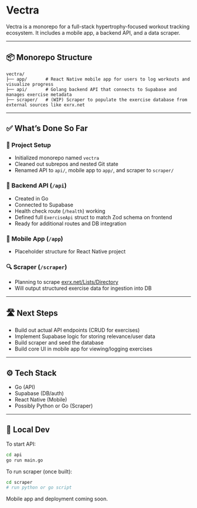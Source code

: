 


# Vectra

Vectra is a monorepo for a full-stack hypertrophy-focused workout tracking ecosystem. It includes a mobile app, a backend API, and a data scraper.

---

## 📦 Monorepo Structure

```
vectra/
├── app/       # React Native mobile app for users to log workouts and visualize progress
├── api/       # Golang backend API that connects to Supabase and manages exercise metadata
├── scraper/   # (WIP) Scraper to populate the exercise database from external sources like exrx.net
```

---

## ✅ What’s Done So Far

### 🧠 Project Setup
- Initialized monorepo named `vectra`
- Cleaned out subrepos and nested Git state
- Renamed API to `api/`, mobile app to `app/`, and scraper to `scraper/`

### 🔧 Backend API (`/api`)
- Created in Go
- Connected to Supabase
- Health check route (`/health`) working
- Defined full `ExerciseApi` struct to match Zod schema on frontend
- Ready for additional routes and DB integration

### 📱 Mobile App (`/app`)
- Placeholder structure for React Native project

### 🔍 Scraper (`/scraper`)
- Planning to scrape [exrx.net/Lists/Directory](https://exrx.net/Lists/Directory)
- Will output structured exercise data for ingestion into DB

---

## 🛣️ Next Steps
- Build out actual API endpoints (CRUD for exercises)
- Implement Supabase logic for storing relevance/user data
- Build scraper and seed the database
- Build core UI in mobile app for viewing/logging exercises

---

## ⚙️ Tech Stack

- Go (API)
- Supabase (DB/auth)
- React Native (Mobile)
- Possibly Python or Go (Scraper)

---

## 🧪 Local Dev

To start API:

```bash
cd api
go run main.go
```

To run scraper (once built):

```bash
cd scraper
# run python or go script
```

Mobile app and deployment coming soon.
